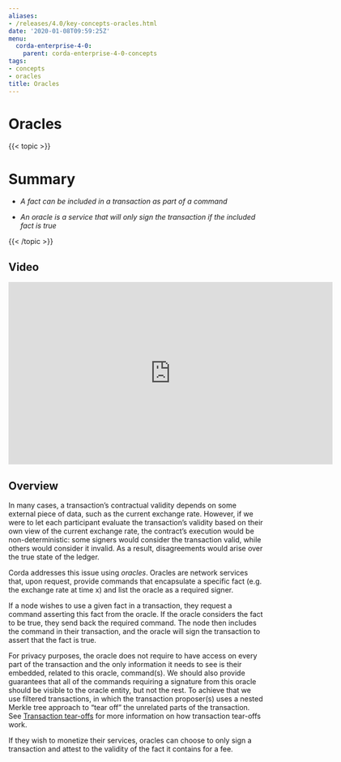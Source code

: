 ```yaml
---
aliases:
- /releases/4.0/key-concepts-oracles.html
date: '2020-01-08T09:59:25Z'
menu:
  corda-enterprise-4-0:
    parent: corda-enterprise-4-0-concepts
tags:
- concepts
- oracles
title: Oracles
---
```



# Oracles


{{< topic >}}
# Summary


* *A fact can be included in a transaction as part of a command*


* *An oracle is a service that will only sign the transaction if the included fact is true*



{{< /topic >}}
## Video

<iframe src="https://player.vimeo.com/video/214157956" width="640" height="360" frameborder="0" webkitallowfullscreen="true" mozallowfullscreen="true" allowfullscreen="true"></iframe>


<p></p>

## Overview

In many cases, a transaction’s contractual validity depends on some external piece of data, such as the current
                exchange rate. However, if we were to let each participant evaluate the transaction’s validity based on their own
                view of the current exchange rate, the contract’s execution would be non-deterministic: some signers would consider the
                transaction valid, while others would consider it invalid. As a result, disagreements would arise over the true state
                of the ledger.

Corda addresses this issue using *oracles*. Oracles are network services that, upon request, provide commands
                that encapsulate a specific fact (e.g. the exchange rate at time x) and list the oracle as a required signer.

If a node wishes to use a given fact in a transaction, they request a command asserting this fact from the oracle. If
                the oracle considers the fact to be true, they send back the required command. The node then includes the command in
                their transaction, and the oracle will sign the transaction to assert that the fact is true.

For privacy purposes, the oracle does not require to have access on every part of the transaction and the only
                information it needs to see is their embedded, related to this oracle, command(s). We should also provide
                guarantees that all of the commands requiring a signature from this oracle should be visible to
                the oracle entity, but not the rest. To achieve that we use filtered transactions, in which the transaction proposer(s)
                uses a nested Merkle tree approach to “tear off” the unrelated parts of the transaction. See [Transaction tear-offs](key-concepts-tearoffs.md)
                for more information on how transaction tear-offs work.

If they wish to monetize their services, oracles can choose to only sign a transaction and attest to the validity of
                the fact it contains for a fee.


